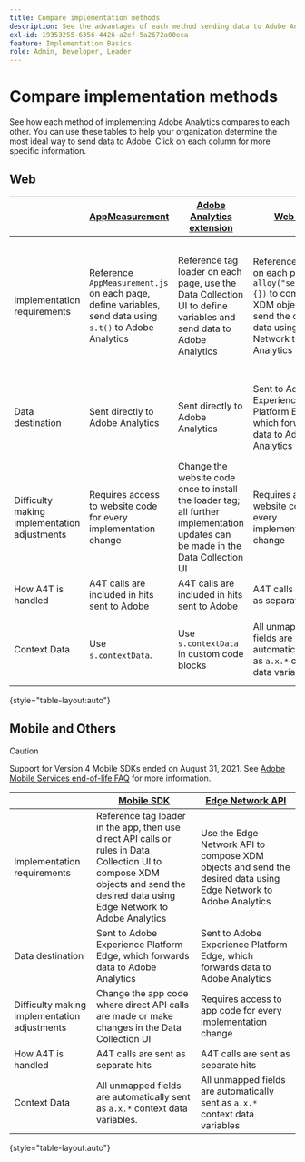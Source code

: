 ```yaml
---
title: Compare implementation methods
description: See the advantages of each method sending data to Adobe Analytics.
exl-id: 19353255-6356-4426-a2ef-5a2672a00eca
feature: Implementation Basics
role: Admin, Developer, Leader
---
```

# Compare implementation methods

See how each method of implementing Adobe Analytics compares to each other. You can use these tables to help your organization determine the most ideal way to send data to Adobe. Click on each column for more specific information.

## Web

| | [AppMeasurement](/help/implement/js/overview.md) | [Adobe Analytics extension](/help/implement/launch/overview.md) | [Web SDK](/help/implement/aep-edge/web-sdk/overview.md#web-sdk) | [Web SDK extension](/help/implement/aep-edge/web-sdk/overview.md#web-sdk-extension) |
| --- | --- | --- | --- | --- |
| Implementation requirements | Reference `AppMeasurement.js` on each page, define variables, send data using `s.t()` to Adobe Analytics | Reference tag loader on each page, use the Data Collection UI to define variables and send data to Adobe Analytics | Reference `Alloy.js` on each page, use `alloy("sendEvent",{})` to compose XDM objects and send the desired data using Edge Network to Adobe Analytics | Reference tag loader on each page, use the Data Collection UI to compose XDM objects and send the desired data using Edge Network to Adobe Analytics |
| Data destination | Sent directly to Adobe Analytics | Sent directly to Adobe Analytics | Sent to Adobe Experience Platform Edge, which forwards data to Adobe Analytics | Sent to Adobe Experience Platform Edge, which forwards data to Adobe Analytics |
| Difficulty making implementation adjustments | Requires access to website code for every implementation change | Change the website code once to install the loader tag; all further implementation updates can be made in the Data Collection UI | Requires access to website code for every implementation change | Change the website code once to install the loader tag; all further implementation updates can be made in the Data Collection UI |
| How A4T is handled | A4T calls are included in hits sent to Adobe | A4T calls are included in hits sent to Adobe | A4T calls are sent as separate hits | A4T calls are sent as separate hits |
| Context Data | Use `s.contextData`. | Use `s.contextData` in custom code blocks | All unmapped fields are automatically sent as `a.x.*` context data variables. | All unmapped fields are automatically sent as `a.x.*` context data variables. |

{style="table-layout:auto"}

## Mobile and Others

>[!CAUTION]
>
>Support for Version 4 Mobile SDKs ended on August 31, 2021. See [Adobe Mobile Services end-of-life FAQ](https://experienceleague.adobe.com/docs/discontinued/using/mobile-services.html) for more information.


| | [Mobile SDK](/help/implement/aep-edge/mobile-sdk/overview.md)| [Edge Network API](/help/implement/aep-edge/api/overview.md) |
| --- | --- | --- |
| Implementation requirements | Reference tag loader in the app, then use direct API calls or rules in Data Collection UI to compose XDM objects and send the desired data using Edge Network to Adobe Analytics | Use the Edge Network API to compose XDM objects and send the desired data using Edge Network to Adobe Analytics | 
| Data destination | Sent to Adobe Experience Platform Edge, which forwards data to Adobe Analytics | Sent to Adobe Experience Platform Edge, which forwards data to Adobe Analytics |
| Difficulty making implementation adjustments | Change the app code where direct API calls are made or make changes in the Data Collection UI | Requires access to app code for every implementation change |
| How A4T is handled | A4T calls are sent as separate hits | A4T calls are sent as separate hits |
| Context Data | All unmapped fields are automatically sent as `a.x.*` context data variables. | All unmapped fields are automatically sent as `a.x.*` context data variables | 

{style="table-layout:auto"}
